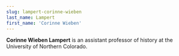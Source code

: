```yaml
---
slug: lampert-corinne-wieben
last_name: Lampert
first_name: 'Corinne Wieben'
---
```

**Corinne Wieben Lampert** is an assistant professor of history at the University of Northern Colorado.